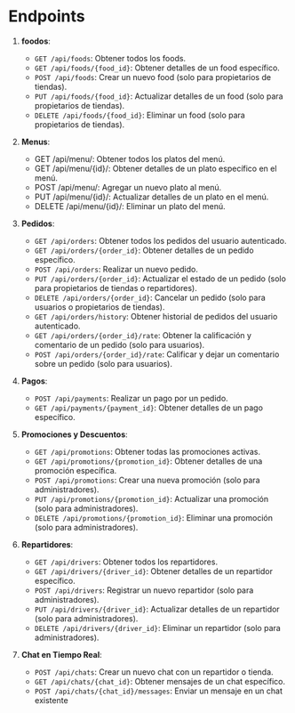 # Endpoints

1. **foodos**:

   - `GET /api/foods`: Obtener todos los foods.
   - `GET /api/foods/{food_id}`: Obtener detalles de un food específico.
   - `POST /api/foods`: Crear un nuevo food (solo para propietarios de tiendas).
   - `PUT /api/foods/{food_id}`: Actualizar detalles de un food (solo para propietarios de tiendas).
   - `DELETE /api/foods/{food_id}`: Eliminar un food (solo para propietarios de tiendas).

2. **Menus**:

   - GET /api/menu/: Obtener todos los platos del menú.
   - GET /api/menu/{id}/: Obtener detalles de un plato específico en el menú.
   - POST /api/menu/: Agregar un nuevo plato al menú.
   - PUT /api/menu/{id}/: Actualizar detalles de un plato en el menú.
   - DELETE /api/menu/{id}/: Eliminar un plato del menú.

3. **Pedidos**:

   - `GET /api/orders`: Obtener todos los pedidos del usuario autenticado.
   - `GET /api/orders/{order_id}`: Obtener detalles de un pedido específico.
   - `POST /api/orders`: Realizar un nuevo pedido.
   - `PUT /api/orders/{order_id}`: Actualizar el estado de un pedido (solo para propietarios de tiendas o repartidores).
   - `DELETE /api/orders/{order_id}`: Cancelar un pedido (solo para usuarios o propietarios de tiendas).
   - `GET /api/orders/history`: Obtener historial de pedidos del usuario autenticado.
   - `GET /api/orders/{order_id}/rate`: Obtener la calificación y comentario de un pedido (solo para usuarios).
   - `POST /api/orders/{order_id}/rate`: Calificar y dejar un comentario sobre un pedido (solo para usuarios).

4. **Pagos**:

   - `POST /api/payments`: Realizar un pago por un pedido.
   - `GET /api/payments/{payment_id}`: Obtener detalles de un pago específico.

5. **Promociones y Descuentos**:

   - `GET /api/promotions`: Obtener todas las promociones activas.
   - `GET /api/promotions/{promotion_id}`: Obtener detalles de una promoción específica.
   - `POST /api/promotions`: Crear una nueva promoción (solo para administradores).
   - `PUT /api/promotions/{promotion_id}`: Actualizar una promoción (solo para administradores).
   - `DELETE /api/promotions/{promotion_id}`: Eliminar una promoción (solo para administradores).

6. **Repartidores**:

   - `GET /api/drivers`: Obtener todos los repartidores.
   - `GET /api/drivers/{driver_id}`: Obtener detalles de un repartidor específico.
   - `POST /api/drivers`: Registrar un nuevo repartidor (solo para administradores).
   - `PUT /api/drivers/{driver_id}`: Actualizar detalles de un repartidor (solo para administradores).
   - `DELETE /api/drivers/{driver_id}`: Eliminar un repartidor (solo para administradores).

7. **Chat en Tiempo Real**:

   - `POST /api/chats`: Crear un nuevo chat con un repartidor o tienda.
   - `GET /api/chats/{chat_id}`: Obtener mensajes de un chat específico.
   - `POST /api/chats/{chat_id}/messages`: Enviar un mensaje en un chat existente
